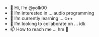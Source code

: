 - 👋 Hi, I’m @yolk00
- 👀 I’m interested in ... audio programming
- 🌱 I’m currently learning ... c++
- 💞️ I’m looking to collaborate on ... idk
- 📫 How to reach me ... hm 🤔

<!---
yolk00/yolk00 is a ✨ special ✨ repository because its `README.md` (this file) appears on your GitHub profile.
You can click the Preview link to take a look at your changes.
--->
